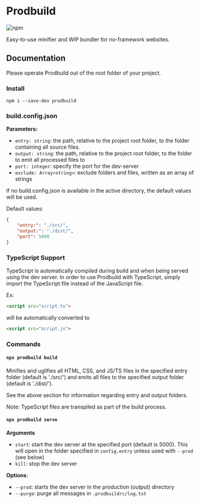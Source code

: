 # Prodbuild
![npm](https://img.shields.io/npm/v/prodbuild)

Easy-to-use minifier and WIP bundler for no-framework websites.

## Documentation
Please operate Prodbuild out of the root folder of your project.

### Install
`npm i --save-dev prodbuild`

### build.config.json
**Parameters:**
- `entry: string`: the path, relative to the project root folder, to the folder containing all source files.
- `output: string`: the path, relative to the project root folder, to the folder to emit all processed files to
- `port: integer`: specify the port for the dev-server
- `exclude: Array<string>`: exclude folders and files, written as an array of strings

If no build.config.json is available in the active directory, the default values will be used.

Default values:
```json
{
    "entry:": "./src/",
    "output:": "./dist/",
    "port": 5000
}
```

### TypeScript Support
TypeScript is automatically compiled during build and when being served using the dev server.
In order to use Prodbuild with TypeScript, simply import the TypeScript file instead of the JavaScript file.

Ex: 
```html
<script src="script.ts">
```
will be automatically converted to
```html
<script src="script.js">
```

### Commands
#### `npx prodbuild build`
Minifies and uglifies all HTML, CSS, and JS/TS files in the specified entry folder (default is './src/') and emits all files to the specified output folder (default is './dist/').

See the above section for information regarding entry and output folders.

Note: TypeScript files are transpiled as part of the build process.

#### `npx prodbuild serve`
**Arguments**
- `start`: start the dev server at the specified port (default is 5000). This will open in the folder specified in `config.entry` unless used with `--prod` (see below)
- `kill`: stop the dev server

**Options**:
- `--prod`: starts the dev server in the production (output) directory
- `--purge`: purge all messages in `.prodbuildrc/log.txt`